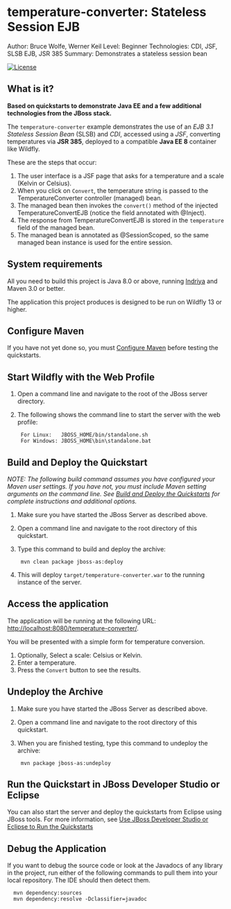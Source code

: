temperature-converter: Stateless Session EJB
=================================================
Author: Bruce Wolfe, Werner Keil
Level: Beginner
Technologies: CDI, JSF, SLSB EJB, JSR 385
Summary: Demonstrates a stateless session bean 

[![License](http://img.shields.io/badge/license-Apache2-red.svg)](http://opensource.org/licenses/apache-2.0)

What is it?
-----------
**Based on quickstarts to demonstrate Java EE and a few additional technologies from the JBoss stack.**

The `temperature-converter` example demonstrates the use of an *EJB 3.1 Stateless Session Bean* (SLSB) and *CDI*, accessed using a *JSF*, converting temperatures via **JSR 385**, deployed to a compatible **Java EE 8** container like Wildfly.

These are the steps that occur:

1. The user interface is a JSF page that asks for a temperature and a scale (Kelvin or Celsius).
2. When you click on `Convert`, the temperature string is passed to the TemperatureConverter controller (managed) bean.
3. The managed bean then invokes the `convert()` method of the injected TemperatureConvertEJB (notice the field annotated with @Inject).
4. The response from TemperatureConvertEJB is stored in the `temperature` field of the managed bean.
5. The managed bean is annotated as @SessionScoped, so the same managed bean instance is used for the entire session.


System requirements
-------------------

All you need to build this project is Java 8.0 or above, running [Indriya](https://github.com/unitsofmeasurement/indriya) and Maven 3.0 or better.

The application this project produces is designed to be run on Wildfly 13 or higher. 

 
Configure Maven
---------------

If you have not yet done so, you must [Configure Maven](../README.md#mavenconfiguration) before testing the quickstarts.


Start Wildfly with the Web Profile
-------------------------

1. Open a command line and navigate to the root of the JBoss server directory.
2. The following shows the command line to start the server with the web profile:

        For Linux:   JBOSS_HOME/bin/standalone.sh
        For Windows: JBOSS_HOME\bin\standalone.bat


Build and Deploy the Quickstart
-------------------------

_NOTE: The following build command assumes you have configured your Maven user settings. If you have not, you must include Maven setting arguments on the command line. See [Build and Deploy the Quickstarts](../README.md#buildanddeploy) for complete instructions and additional options._

1. Make sure you have started the JBoss Server as described above.
2. Open a command line and navigate to the root directory of this quickstart.
3. Type this command to build and deploy the archive:

        mvn clean package jboss-as:deploy

4. This will deploy `target/temperature-converter.war` to the running instance of the server.
 

Access the application 
---------------------

The application will be running at the following URL: <http://localhost:8080/temperature-converter/>.

You will be presented with a simple form for temperature conversion.

1. Optionally, Select a scale: Celsius or Kelvin.
2. Enter a temperature.
3. Press the `Convert` button to see the results.


Undeploy the Archive
--------------------

1. Make sure you have started the JBoss Server as described above.
2. Open a command line and navigate to the root directory of this quickstart.
3. When you are finished testing, type this command to undeploy the archive:

        mvn package jboss-as:undeploy


        
Run the Quickstart in JBoss Developer Studio or Eclipse
-------------------------------------
You can also start the server and deploy the quickstarts from Eclipse using JBoss tools. For more information, see [Use JBoss Developer Studio or Eclipse to Run the Quickstarts](../README.md/#useeclipse) 


Debug the Application
------------------------------------

If you want to debug the source code or look at the Javadocs of any library in the project, run either of the following commands to pull them into your local repository. The IDE should then detect them.

      mvn dependency:sources
      mvn dependency:resolve -Dclassifier=javadoc
